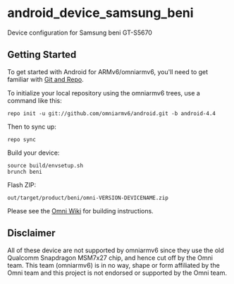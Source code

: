 android_device_samsung_beni
==========================

Device configuration for Samsung beni GT-S5670

Getting Started
---------------

To get started with Android for ARMv6/omniarmv6, you'll need to get
familiar with [Git and Repo](http://source.android.com/download/using-repo).

To initialize your local repository using the omniarmv6 trees, use a command like this:

    repo init -u git://github.com/omniarmv6/android.git -b android-4.4

Then to sync up:

    repo sync

Build your device:

    source build/envsetup.sh
    brunch beni

Flash ZIP:

    out/target/product/beni/omni-VERSION-DEVICENAME.zip


Please see the [Omni Wiki](http://docs.omnirom.org/Main_Page) for building instructions.

Disclaimer
--------

All of these device are not supported by omniarmv6 since they use the old Qualcomm
Snapdragon MSM7x27 chip, and hence cut off by the Omni team. This team (omniarmv6)
is in no way, shape or form affiliated by the Omni team and this project is not
endorsed or supported by the Omni team.

